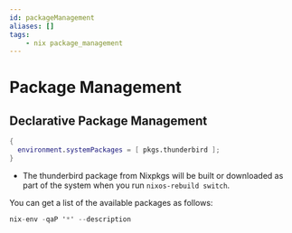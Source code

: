 ```yaml
---
id: packageManagement
aliases: []
tags:
    - nix package_management
---
```


# Package Management

## Declarative Package Management

```nix
{
  environment.systemPackages = [ pkgs.thunderbird ];
}
```

-   The thunderbird package from Nixpkgs will be built or downloaded as part of
    the system when you run `nixos-rebuild switch`.

You can get a list of the available packages as follows:

```nix
nix-env -qaP '*' --description
```
